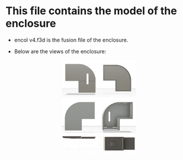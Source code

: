 # This file contains the model of the enclosure
* encol v4.f3d is the fusion file of the enclosure.

* Below are the views of the enclosure:
<div style="text-align: center;">
  <img src="https://raw.githubusercontent.com/JY-SHENNNN/CASA0016/refs/heads/main/Model/frontview.png" width="200" alt="Image 1"><br>
  <img src="https://raw.githubusercontent.com/JY-SHENNNN/CASA0016/refs/heads/main/Model/backview.png" width="200" alt="Image 2"><br>
  <img src="https://raw.githubusercontent.com/JY-SHENNNN/CASA0016/refs/heads/main/Model/bottomview.png" width="200" alt="Image 3">
</div>
